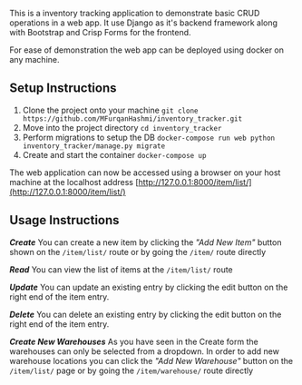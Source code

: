 This is a inventory tracking application to demonstrate basic CRUD operations in a web app. It use Django as it's backend framework along with Bootstrap and Crisp Forms for the frontend. 

For ease of demonstration the web app can be deployed using docker on any machine.

## Setup Instructions
1. Clone the project onto your machine
	`git clone https://github.com/MFurqanHashmi/inventory_tracker.git`
2. Move into the project directory
	 `cd inventory_tracker`
3. Perform migrations to setup the DB
	`docker-compose run web python inventory_tracker/manage.py migrate`
4. Create and start the container
	 `docker-compose up`

The web application can now be accessed using a browser on your host machine at the localhost address [http://127.0.0.1:8000/item/list/](http://127.0.0.1:8000/item/list/)


## Usage Instructions

***Create***
You can create a new item by clicking the *"Add New Item"* button shown on the `/item/list/` route or by going the `/item/` route directly


***Read***
You can view the list of items at the `/item/list/` route


***Update***
You can update an existing entry by clicking the edit button on the right end of the item entry.


***Delete***
You can delete an existing entry by clicking the edit button on the right end of the item entry.


***Create New Warehouses***
As you have seen in the Create form the warehouses can only be selected from a dropdown. In order to add new warehouse locations you can click the *"Add New Warehouse"* button on the `/item/list/` page or by going the `/item/warehouse/` route directly
